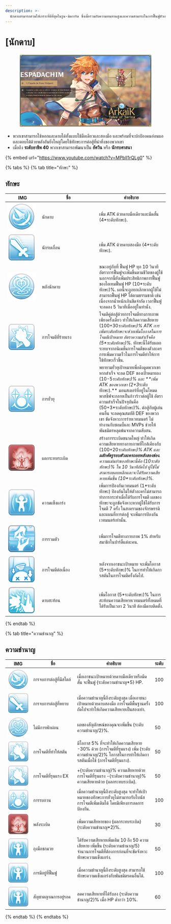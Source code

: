 ```yaml
---
description: >-
  นักดาบสามารถสวมใส่เกราะที่ดีที่สุดในรูน-มิดการ์ด ซึ่งเมื่อรวมกับความทนทานสูงและความสามารถในการฟื้นฟูตัวเองอย่างรวดเร็ว ทำให้พวกเขาเป็นผู้โจมตีแนวหน้าในทุกประเภทของการต่อสู้
---
```


# \[นักดาบ]

<figure><img src="../../.gitbook/assets/1Espadachim.png" alt=""><figcaption></figcaption></figure>

* พวกเขาสามารถใช้หอกและดาบได้ทั้งแบบใช้มือเดียวและสองมือ และพร้อมที่จะปกป้องคนอ่อนแอและตอบโต้ด้วยพลังอันยิ่งใหญ่โดยใช้ทักษะการต่อสู้ที่น่าทึ่งของพวกเขา
* เมื่อถึง **ระดับอาชีพ 40** พวกเขาสามารถพัฒนาเป็น **อัศวิน** หรือ **นักรบศาสนา**

{% embed url="https://www.youtube.com/watch?v=MPbIl1rQLg0" %}

{% tabs %}
{% tab title="ทักษะ" %}
## **ทักษะ**

<table><thead><tr><th width="94">IMG</th><th width="166">ชื่อ</th><th>คำอธิบาย</th></tr></thead><tbody><tr><td><img src="../../.gitbook/assets/2a.png" alt=""></td><td>นักดาบ</td><td>เพิ่ม ATK ด้วยดาบมือเดียวและมีดสั้น (4*ระดับทักษะ).</td></tr><tr><td><img src="../../.gitbook/assets/3a.png" alt=""></td><td>นักรบเถื่อน</td><td>เพิ่ม ATK ด้วยดาบสองมือ (4*ระดับทักษะ).</td></tr><tr><td><img src="../../.gitbook/assets/4a.png" alt=""></td><td>พลังนักดาบ</td><td>ขณะอยู่กับที่ ฟื้นฟู HP ทุก 10 วินาที อัตราการฟื้นฟูจะเพิ่มขึ้นตามชีวิตของผู้ใช้ นอกจากนี้ยังเพิ่มประสิทธิภาพการฟื้นฟูของไอเทมฟื้นฟู HP (10*ระดับทักษะ)%. ผลนี้จะถูกยกเลิกหากผู้ใช้ไม่สามารถฟื้นฟู HP ได้ตามธรรมชาติ เช่น เนื่องจากน้ำหนักเกินขีดจำกัด เวลาฟื้นฟูจะลดลง 5 วินาทีเมื่ออยู่ในท่านั่ง.</td></tr><tr><td><img src="../../.gitbook/assets/5a.png" alt=""></td><td>การโจมตีที่ร้ายแรง</td><td>โจมตีคู่ต่อสู้ด้วยการโจมตีทางกายภาพเพียงครั้งเดียว ทำให้เกิดความเสียหาย (100+30<em>ระดับทักษะ)% ATK การเพิ่มระดับทักษะจะช่วยเพิ่มโอกาสในการโจมตีเป้าหมาย อัตราความสำเร็จคือ (5*ระดับทักษะ)%.</em> ทักษะนี้ได้รับผลกระทบจากอนิเมชั่นการโจมตีของตัวละคร การเพิ่มความเร็วในการโจมตีทำให้การใช้ทักษะเร็วขึ้น.</td></tr><tr><td><img src="../../.gitbook/assets/6a.png" alt=""></td><td>การยั่วยุ</td><td>พยายามยั่วยุเป้าหมายเพื่อดึงดูดพวกเขา หากสำเร็จ จะลด DEF ของเป้าหมายลง (10-5<em>ระดับทักษะ)% และ **เพิ่ม ATK ของพวกเขา (2+3</em>ระดับทักษะ).** มอนสเตอร์ที่อยู่ในโหมดพาสซีฟจะกลายเป็นก้าวร้าวต่อผู้ใช้ อัตราความสำเร็จในปัจจุบันคือ (50+3*ระดับทักษะ)%. ต่อสู้กับผู้เล่นคนอื่น จะลดคุณสมบัติ DEF ของพวกเขา ขัดจังหวะการร่ายเวทมนตร์ ไม่ทำงานกับซอมบี้และ MVPs ช่วยให้พันธมิตรหลุดพ้นจากความสับสน.</td></tr><tr><td><img src="../../.gitbook/assets/7a.png" alt=""></td><td>ผลกระทบระเบิด</td><td>สร้างการระเบิดขนาดใหญ่ ทำให้เกิดความเสียหายทางกายภาพที่ใกล้เคียงกับ (100+20<em>ระดับทักษะ)% ATK และ <strong>ผลักศัตรูรอบตัวละครถอยหลังสองช่อง.</strong> ความแม่นยำของทักษะนี้คือ (10<em>ระดับทักษะ)% ใน 10 วินาทีถัดไป ผู้ใช้ไม่สามารถหลบหลีกและจะได้รับความเสียหายเพิ่มขึ้น (10*ระดับทักษะ)%.</td></tr><tr><td><img src="../../.gitbook/assets/8a.png" alt=""></td><td>ความแข็งแกร่ง</td><td>เพิ่มการป้องกันเวทมนตร์ (1*ระดับทักษะ) ป้องกันไม่ให้ตัวละครไม่สามารถทำการกระทำเมื่อได้รับการโจมตี ผลของทักษะจะถูกขัดจังหวะหากผู้ใช้ได้รับการโจมตี 7 ครั้ง ในสงครามของจักรพรรดิและแผนที่การต่อสู้ จะเพิ่มการป้องกันเวทมนตร์เท่านั้น.</td></tr><tr><td><img src="../../.gitbook/assets/755a.png" alt=""></td><td>การรวมตัว</td><td>เพิ่มการโจมตีทางกายภาพ 1% สำหรับสมาชิกในปาร์ตี้แต่ละคน.</td></tr><tr><td><img src="../../.gitbook/assets/756a.png" alt=""></td><td>การโจมตีต่อเนื่อง</td><td>หลังจากเอาชนะเป้าหมาย จะเพิ่มโอกาส (5*ระดับทักษะ)% ในการทำให้เกิดการสตันในการโจมตีครั้งถัดไป.</td></tr><tr><td><img src="../../.gitbook/assets/757a.png" alt=""></td><td>ดาบสะท้อน</td><td>เพิ่มโอกาส (5*ระดับทักษะ)% ในการสะท้อนความเสียหายเวทมนตร์ทั้งหมดที่ได้รับเป็นเวลา 2 วินาที ต้องมีดาบติดตั้ง.</td></tr></tbody></table>
{% endtab %}

{% tab title="ความชำนาญ" %}
## ความชำนาญ

<table><thead><tr><th width="94">IMG</th><th width="166">ชื่อ</th><th width="336">คำอธิบาย</th><th>ระดับ</th></tr></thead><tbody><tr><td><img src="../../.gitbook/assets/2a.png" alt=""></td><td>การจบการต่อสู้ที่มีสไตล์</td><td>เมื่อเอาชนะเป้าหมายด้วยดาบมือเดียวหรือมีดสั้น จะฟื้นฟู {ระดับความชำนาญ*5} HP.</td><td>100</td></tr><tr><td><img src="../../.gitbook/assets/3a.png" alt=""></td><td>การจบการต่อสู้ที่หยาบ</td><td>เมื่อความชำนาญนี้ถึงระดับสูงสุด เมื่อเอาชนะเป้าหมายด้วยดาบสองมือ การโจมตีพื้นฐานครั้งถัดไปจะทำให้เกิดความเสียหายเป็นสองเท่า.</td><td>100</td></tr><tr><td><img src="../../.gitbook/assets/4a.png" alt=""></td><td>ไม่มีการพักผ่อน</td><td>ผลของสัญลักษณ์ของคุณจะเพิ่มขึ้น {ระดับความชำนาญ/2}%.</td><td>50</td></tr><tr><td><img src="../../.gitbook/assets/5a.png" alt=""></td><td>การโจมตีที่ทำให้สตัน</td><td>มีโอกาส 5% ที่จะทำให้เกิดความเสียหาย -30% ด้วย (การโจมตีที่รุนแรง) เพิ่ม {ระดับความชำนาญ/2}% โอกาสในการทำให้เกิดการสตันเมื่อใช้ (การโจมตีที่รุนแรง).</td><td>50</td></tr><tr><td><img src="../../.gitbook/assets/5a (1).png" alt=""></td><td>การโจมตีที่รุนแรง EX</td><td>+{ระดับความชำนาญ}% ความเสียหายด้วยการโจมตีที่รุนแรง -{ระดับความชำนาญ}% ความเสียหายด้วย {ผลกระทบระเบิด}.</td><td>50</td></tr><tr><td><img src="../../.gitbook/assets/6a.png" alt=""></td><td>การรบกวน</td><td>เมื่อความชำนาญนี้ถึงระดับสูงสุด จะทำให้เป้าหมายของทักษะการยั่วยุไม่สามารถรับโบนัสการโจมตีเพิ่มเติมได้ โดยมีเพียงการลดการป้องกัน.</td><td>100</td></tr><tr><td><img src="../../.gitbook/assets/7a.png" alt=""></td><td>พลังระเบิด</td><td>เพิ่มความเสียหายของ {ผลกระทบระเบิด} {ระดับความชำนาญ*2}%. </td><td>30</td></tr><tr><td><img src="../../.gitbook/assets/8a.png" alt=""></td><td>ถุงมือชกมวย</td><td>ได้รับความเสียหายเพิ่มเติม 10 ถึง 50 ความเสียหาย เพิ่มขึ้น {ระดับความชำนาญ/5} จำนวนการโจมตีที่ต้องการก่อนที่จะขัดจังหวะทักษะความแข็งแกร่ง.</td><td>50</td></tr><tr><td><img src="../../.gitbook/assets/8a.png" alt=""></td><td>การมีอยู่ที่ฟื้นฟู</td><td>เมื่อความชำนาญนี้ถึงระดับสูงสุด สามารถใช้ทักษะความแข็งแกร่งกับพันธมิตรคนอื่นได้.</td><td>100</td></tr><tr><td><img src="../../.gitbook/assets/8a.png" alt=""></td><td>สัญชาตญาณการอยู่รอด</td><td>ลดความเสียหายที่ได้รับลง {ระดับความชำนาญ/2}% เมื่อ HP ต่ำกว่า 10%.</td><td>60</td></tr></tbody></table>
{% endtab %}
{% endtabs %}